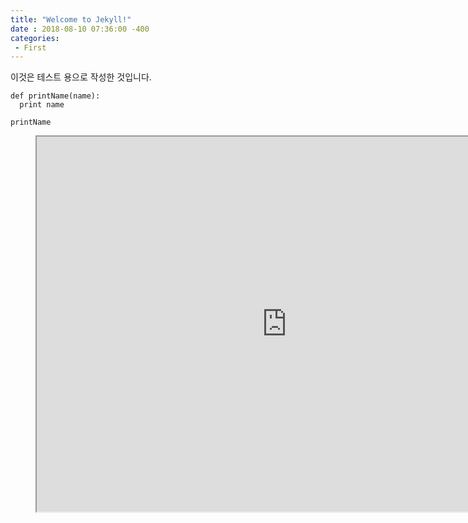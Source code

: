 ```yaml
---
title: "Welcome to Jekyll!"
date : 2018-08-10 07:36:00 -400
categories: 
 - First
---
```



이것은 테스트 용으로 작성한 것입니다. 

``` 
def printName(name):
  print name
  
printName
```

<figure class="video_container">
<iframe src="http://xsage78.iptime.org:59102/app/kibana#/visualize/edit/79895c30-9351-11e9-bfba-7762fa8cbd21?embed=true&_g=()" height="600" width="800"></iframe>
</figure>
